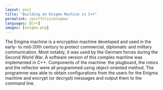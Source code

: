 ```yaml
---
layout: post
title: "Building an Enigma Machine in C++" 
permalink: /portfolio/enigma/
languages: [C++]
images: [enigma.png]
---
```


The Enigma machine is a encryption machine developed and used in the early- to mid-20th century to protect commercial, diplomatic and military communication. Most notably, it was used by the Germam forces during the Second World War. A software version of this complex machine was implemented in C++. Components of the machine: the plugboard, the rotors and the reflector were all programmed using object-oriented method. The programme was able to obtain configurations from the users for the Enigma machine and encrypt (or decrypt) messages and output them to the command line.
